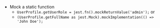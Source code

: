 * Mock a static function
  * ```UserProfile.getUserRole = jest.fn().mockReturnValue('admin');``` or
  * ```(UserProfile.getFullName as jest.Mock).mockImplementation(() => 'John Doe');```

